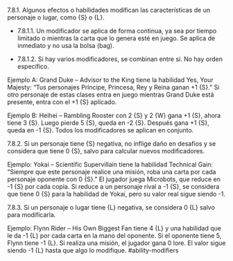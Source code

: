 7.8.1. Algunos efectos o habilidades modifican las características de un personaje o lugar, como {S} o {L}.

- 7.8.1.1. Un modificador se aplica de forma continua, ya sea por tiempo limitado o mientras la carta que lo genera esté en juego. Se aplica de inmediato y no usa la bolsa (bag).  
      
    
- 7.8.1.2. Si hay varios modificadores, se combinan entre sí. No hay orden específico.  
      
    

Ejemplo A: Grand Duke – Advisor to the King tiene la habilidad Yes, Your Majesty: “Tus personajes Príncipe, Princesa, Rey y Reina ganan +1 {S}.” Si otro personaje de estas clases entra en juego mientras Grand Duke está presente, entra con el +1 {S} aplicado.

Ejemplo B: Heihei – Rambling Rooster con 2 {S} y 2 {W} gana +1 {S}, ahora tiene 3 {S}. Luego pierde 5 {S}, queda en -2 {S}. Después gana +1 {S}, queda en -1 {S}. Todos los modificadores se aplican en conjunto.

7.8.2. Si un personaje tiene {S} negativa, no inflige daño en desafíos y se considera que tiene 0 {S}, salvo para calcular nuevos modificadores.

Ejemplo: Yokai – Scientific Supervillain tiene la habilidad Technical Gain: “Siempre que este personaje realice una misión, roba una carta por cada personaje oponente con 0 {S}.” El jugador juega Microbots, que reduce en -1 {S} por cada copia. Si reduce a un personaje rival a -1 {S}, se considera que tiene 0 {S} para la habilidad de Yokai, pero su valor real sigue siendo -1.

7.8.3. Si un personaje o lugar tiene {L} negativa, se considera 0 {L} salvo para modificarla.

Ejemplo: Flynn Rider – His Own Biggest Fan tiene 4 {L} y una habilidad que le da -1 {L} por cada carta en la mano del oponente. Si el oponente tiene 5, Flynn tiene -1 {L}. Si realiza una misión, el jugador gana 0 lore. El valor sigue siendo -1 {L} hasta que algo lo modifique.
#ability-modifiers